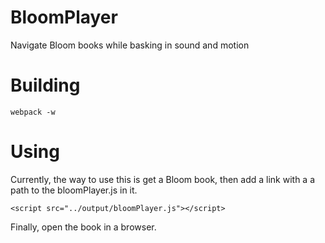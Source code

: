 # BloomPlayer
Navigate Bloom books while basking in sound and motion

# Building
    webpack -w

# Using

Currently, the way to use this is get a Bloom book, then add a link with a a path to the bloomPlayer.js in it. 

```<script src="../output/bloomPlayer.js"></script>```

Finally, open the book in a browser.